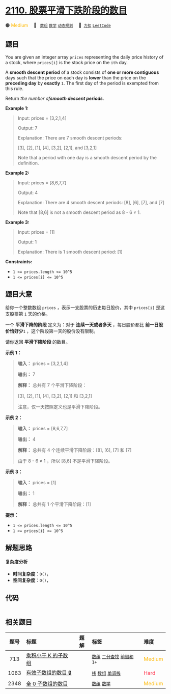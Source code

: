 # [2110. 股票平滑下跌阶段的数目](https://2xiao.github.io/leetcode-js/problem/2110.html)

🟠 <font color=#ffb800>Medium</font>&emsp; 🔖&ensp; [`数组`](/tag/array.md) [`数学`](/tag/math.md) [`动态规划`](/tag/dynamic-programming.md)&emsp; 🔗&ensp;[`力扣`](https://leetcode.cn/problems/number-of-smooth-descent-periods-of-a-stock) [`LeetCode`](https://leetcode.com/problems/number-of-smooth-descent-periods-of-a-stock)

## 题目

You are given an integer array `prices` representing the daily price history
of a stock, where `prices[i]` is the stock price on the `ith` day.

A **smooth descent period** of a stock consists of **one or more contiguous**
days such that the price on each day is **lower** than the price on the
**preceding day** by **exactly** `1`. The first day of the period is exempted
from this rule.

Return _the number of**smooth descent periods**_.



**Example 1:**

> Input: prices = [3,2,1,4]
> 
> Output: 7
> 
> Explanation: There are 7 smooth descent periods:
> 
> [3], [2], [1], [4], [3,2], [2,1], and [3,2,1]
> 
> Note that a period with one day is a smooth descent period by the definition.

**Example 2:**

> Input: prices = [8,6,7,7]
> 
> Output: 4
> 
> Explanation: There are 4 smooth descent periods: [8], [6], [7], and [7]
> 
> Note that [8,6] is not a smooth descent period as 8 - 6 ≠ 1.

**Example 3:**

> Input: prices = [1]
> 
> Output: 1
> 
> Explanation: There is 1 smooth descent period: [1]

**Constraints:**

  * `1 <= prices.length <= 10^5`
  * `1 <= prices[i] <= 10^5`


## 题目大意

给你一个整数数组 `prices` ，表示一支股票的历史每日股价，其中 `prices[i]` 是这支股票第 `i` 天的价格。

一个 **平滑下降的阶段**  定义为：对于 **连续一天或者多天**  ，每日股价都比 **前一日股价恰好少**`1` ，这个阶段第一天的股价没有限制。

请你返回 **平滑下降阶段**  的数目。



**示例 1：**

> 
> 
> 
> 
> 
> **输入：** prices = [3,2,1,4]
> 
> **输出：** 7
> 
> **解释：** 总共有 7 个平滑下降阶段：
> 
> [3], [2], [1], [4], [3,2], [2,1] 和 [3,2,1]
> 
> 注意，仅一天按照定义也是平滑下降阶段。
> 
> 

**示例 2：**

> 
> 
> 
> 
> 
> **输入：** prices = [8,6,7,7]
> 
> **输出：** 4
> 
> **解释：** 总共有 4 个连续平滑下降阶段：[8], [6], [7] 和 [7]
> 
> 由于 8 - 6 ≠ 1 ，所以 [8,6] 不是平滑下降阶段。
> 
> 

**示例 3：**

> 
> 
> 
> 
> 
> **输入：** prices = [1]
> 
> **输出：** 1
> 
> **解释：** 总共有 1 个平滑下降阶段：[1]
> 
> 



**提示：**

  * `1 <= prices.length <= 10^5`
  * `1 <= prices[i] <= 10^5`


## 解题思路

#### 复杂度分析

- **时间复杂度**：`O()`，
- **空间复杂度**：`O()`，

## 代码

```javascript

```

## 相关题目

<!-- prettier-ignore -->
| 题号 | 标题 | 题解 | 标签 | 难度 |
| :------: | :------ | :------: | :------ | :------ |
| 713 | [乘积小于 K 的子数组](https://leetcode.com/problems/subarray-product-less-than-k) |  |  [`数组`](/tag/array.md) [`二分查找`](/tag/binary-search.md) [`前缀和`](/tag/prefix-sum.md) `1+` | <font color=#ffb800>Medium</font> |
| 1063 | [有效子数组的数目 🔒](https://leetcode.com/problems/number-of-valid-subarrays) |  |  [`栈`](/tag/stack.md) [`数组`](/tag/array.md) [`单调栈`](/tag/monotonic-stack.md) | <font color=#ff334b>Hard</font> |
| 2348 | [全 0 子数组的数目](https://leetcode.com/problems/number-of-zero-filled-subarrays) |  |  [`数组`](/tag/array.md) [`数学`](/tag/math.md) | <font color=#ffb800>Medium</font> |